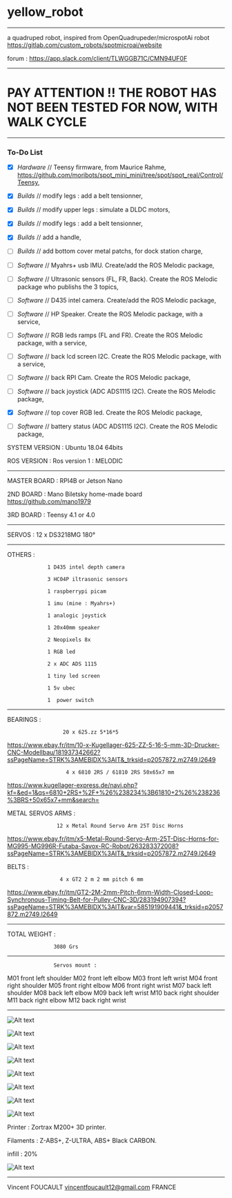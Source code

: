 # yellow_robot
------------------

a quadruped robot, inspired from OpenQuadrupeder/microspotAi robot
https://gitlab.com/custom_robots/spotmicroai/website

forum : https://app.slack.com/client/TLWGGB71C/CMN94UF0F

------------------

# PAY ATTENTION !! THE ROBOT HAS NOT BEEN TESTED FOR NOW, WITH WALK CYCLE

------------------

### To-Do List

- [x] *Hardware* // Teensy firmware, from Maurice Rahme, https://github.com/moribots/spot_mini_mini/tree/spot/spot_real/Control/Teensy,

- [x] *Builds*   // modify legs : add a belt tensionner,
- [x] *Builds*   // modify upper legs : simulate a DLDC motors,
- [x] *Builds*   // modify legs : add a belt tensionner,
- [x] *Builds*   // add a handle,
- [ ] *Builds*   // add bottom cover metal patchs, for dock station charge,

- [ ] *Software* // Myahrs+ usb IMU. Create/add the ROS Melodic package,
- [ ] *Software* // Ultrasonic sensors (FL, FR, Back). Create the ROS Melodic package who publishs the 3 topics,
- [ ] *Software* // D435 intel camera. Create/add the ROS Melodic package,
- [ ] *Software* // HP Speaker. Create the ROS Melodic package, with a service,
- [ ] *Software* // RGB leds ramps (FL and FR). Create the ROS Melodic package, with a service,
- [ ] *Software* // back lcd screen I2C. Create the ROS Melodic package, with a service,
- [ ] *Software* // back RPI Cam. Create the ROS Melodic package,
- [ ] *Software* // back joystick (ADC ADS1115 I2C). Create the ROS Melodic package,
- [x] *Software* // top cover RGB led. Create the ROS Melodic package,
- [ ] *Software* // battery status (ADC ADS1115 I2C). Create the ROS Melodic package,



SYSTEM VERSION : Ubuntu 18.04 64bits

ROS VERSION    : Ros version 1 : MELODIC

------------------

MASTER BOARD   : RPI4B or Jetson Nano

2ND BOARD      : Mano Biletsky home-made board
                 https://github.com/mano1979

3RD BOARD      : Teensy 4.1 or 4.0

------------------

SERVOS         : 12 x DS3218MG 180°

------------------

OTHERS         : 

                 1 D435 intel depth camera

                 3 HC04P iltrasonic sensors
                 
                 1 raspberrypi picam
                 
                 1 imu (mine : Myahrs+)
                 
                 1 analogic joystick
                 
                 1 20x40mm speaker
                 
                 2 Neopixels 8x
                 
                 1 RGB led
                 
                 2 x ADC ADS 1115
                 
                 1 tiny led screen
                 
                 1 5v ubec
                 
                 1  power switch

------------------

BEARINGS           : 

                      20 x 625.zz 5*16*5
https://www.ebay.fr/itm/10-x-Kugellager-625-ZZ-5-16-5-mm-3D-Drucker-CNC-Modellbau/181937342662?ssPageName=STRK%3AMEBIDX%3AIT&_trksid=p2057872.m2749.l2649

                       4 x 6810 2RS / 61810 2RS 50x65x7 mm
https://www.kugellager-express.de/navi.php?kf=&ed=1&qs=6810+2RS+%2F+%26%238234%3B61810+2%26%238236%3BRS+50x65x7+mm&search=

METAL SERVOS ARMS  : 

                    12 x Metal Round Servo Arm 25T Disc Horns
https://www.ebay.fr/itm/x5-Metal-Round-Servo-Arm-25T-Disc-Horns-for-MG995-MG996R-Futaba-Savox-RC-Robot/263283372008?ssPageName=STRK%3AMEBIDX%3AIT&_trksid=p2057872.m2749.l2649

BELTS              :

                     4 x GT2 2 m 2 mm pitch 6 mm
https://www.ebay.fr/itm/GT2-2M-2mm-Pitch-6mm-Width-Closed-Loop-Synchronous-Timing-Belt-for-Pulley-CNC-3D/283194907394?ssPageName=STRK%3AMEBIDX%3AIT&var=585191909441&_trksid=p2057872.m2749.l2649

------------------

TOTAL WEIGHT :

                   3080 Grs
                   
------------------

                   Servos mount :

M01 front left shoulder
M02 front left elbow
M03 front left wrist
M04 front right shoulder
M05 front right elbow
M06 front right wrist
M07 back left shoulder
M08 back left elbow
M09 back left wrist
M10 back right shoulder
M11 back right elbow
M12 back right wrist

------------------


![Alt text](/OpenQuad_V2/images/boxed.jpg?raw=true "Openquad_v2")

![Alt text](/OpenQuad_V2/images/handle.jpg?raw=true "Openquad_v2")

![Alt text](/OpenQuad_V2/images/looking.jpg?raw=true "Openquad_v2")

![Alt text](/OpenQuad_V2/images/paused.jpg?raw=true "Openquad_v2")

![Alt text](/OpenQuad_V2/images/stand.jpg?raw=true "Openquad_v2")

![Alt text](/OpenQuad_V2/images/head.jpg?raw=true "Openquad_v2")

![Alt text](/OpenQuad_V2/images/top_cover.jpg?raw=true "Openquad_v2")

![Alt text](/OpenQuad_V2/images/bottom_cover.jpg?raw=true "Openquad_v2")

Printer : Zortrax M200+ 3D printer.

Filaments : Z-ABS+, Z-ULTRA, ABS+ Black CARBON.

infill : 20%

![Alt text](/OpenQuad_V2/images/zortrax_m200_plus.jpg?raw=true "Openquad_v2")

------------------

Vincent FOUCAULT
vincentfoucault12@gmail.com
FRANCE
